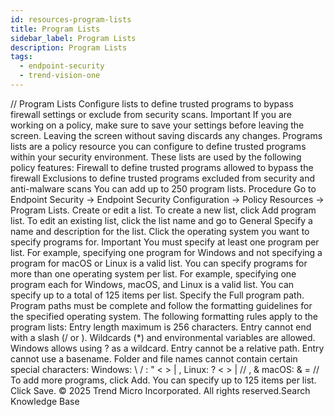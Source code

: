 ```yaml
---
id: resources-program-lists
title: Program Lists
sidebar_label: Program Lists
description: Program Lists
tags:
  - endpoint-security
  - trend-vision-one
---
```


/*<![CDATA[*/ $('#title').html($('meta[name=map-description]').attr('content')); /*]]>*/ Program Lists Configure lists to define trusted programs to bypass firewall settings or exclude from security scans. Important If you are working on a policy, make sure to save your settings before leaving the screen. Leaving the screen without saving discards any changes. Programs lists are a policy resource you can configure to define trusted programs within your security environment. These lists are used by the following policy features: Firewall to define trusted programs allowed to bypass the firewall Exclusions to define trusted programs excluded from security and anti-malware scans You can add up to 250 program lists. Procedure Go to Endpoint Security → Endpoint Security Configuration → Policy Resources → Program Lists. Create or edit a list. To create a new list, click Add program list. To edit an existing list, click the list name and go to General Specify a name and description for the list. Click the operating system you want to specify programs for. Important You must specify at least one program per list. For example, specifying one program for Windows and not specifying a program for macOS or Linux is a valid list. You can specify programs for more than one operating system per list. For example, specifying one program each for Windows, macOS, and Linux is a valid list. You can specify up to a total of 125 items per list. Specify the Full program path. Program paths must be complete and follow the formatting guidelines for the specified operating system. The following formatting rules apply to the program lists: Entry length maximum is 256 characters. Entry cannot end with a slash (/ or \). Wildcards (*) and environmental variables are allowed. Windows allows using ? as a wildcard. Entry cannot be a relative path. Entry cannot use a basename. Folder and file names cannot contain certain special characters: Windows: \ / : " < > | , Linux: ? < > | // , & macOS: & = // To add more programs, click Add. You can specify up to 125 items per list. Click Save. © 2025 Trend Micro Incorporated. All rights reserved.Search Knowledge Base
